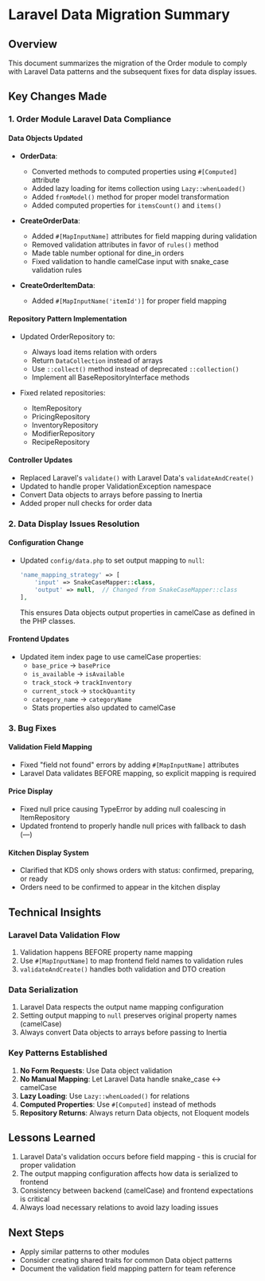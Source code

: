 # Laravel Data Migration Summary

## Overview
This document summarizes the migration of the Order module to comply with Laravel Data patterns and the subsequent fixes for data display issues.

## Key Changes Made

### 1. Order Module Laravel Data Compliance

#### Data Objects Updated
- **OrderData**: 
  - Converted methods to computed properties using `#[Computed]` attribute
  - Added lazy loading for items collection using `Lazy::whenLoaded()`
  - Added `fromModel()` method for proper model transformation
  - Added computed properties for `itemsCount()` and `items()`

- **CreateOrderData**:
  - Added `#[MapInputName]` attributes for field mapping during validation
  - Removed validation attributes in favor of `rules()` method
  - Made table number optional for dine_in orders
  - Fixed validation to handle camelCase input with snake_case validation rules

- **CreateOrderItemData**:
  - Added `#[MapInputName('itemId')]` for proper field mapping

#### Repository Pattern Implementation
- Updated OrderRepository to:
  - Always load items relation with orders
  - Return `DataCollection` instead of arrays
  - Use `::collect()` method instead of deprecated `::collection()`
  - Implement all BaseRepositoryInterface methods

- Fixed related repositories:
  - ItemRepository
  - PricingRepository
  - InventoryRepository
  - ModifierRepository
  - RecipeRepository

#### Controller Updates
- Replaced Laravel's `validate()` with Laravel Data's `validateAndCreate()`
- Updated to handle proper ValidationException namespace
- Convert Data objects to arrays before passing to Inertia
- Added proper null checks for order data

### 2. Data Display Issues Resolution

#### Configuration Change
- Updated `config/data.php` to set output mapping to `null`:
  ```php
  'name_mapping_strategy' => [
      'input' => SnakeCaseMapper::class,
      'output' => null,  // Changed from SnakeCaseMapper::class
  ],
  ```
  This ensures Data objects output properties in camelCase as defined in the PHP classes.

#### Frontend Updates
- Updated item index page to use camelCase properties:
  - `base_price` → `basePrice`
  - `is_available` → `isAvailable`
  - `track_stock` → `trackInventory`
  - `current_stock` → `stockQuantity`
  - `category_name` → `categoryName`
  - Stats properties also updated to camelCase

### 3. Bug Fixes

#### Validation Field Mapping
- Fixed "field not found" errors by adding `#[MapInputName]` attributes
- Laravel Data validates BEFORE mapping, so explicit mapping is required

#### Price Display
- Fixed null price causing TypeError by adding null coalescing in ItemRepository
- Updated frontend to properly handle null prices with fallback to dash (—)

#### Kitchen Display System
- Clarified that KDS only shows orders with status: confirmed, preparing, or ready
- Orders need to be confirmed to appear in the kitchen display

## Technical Insights

### Laravel Data Validation Flow
1. Validation happens BEFORE property name mapping
2. Use `#[MapInputName]` to map frontend field names to validation rules
3. `validateAndCreate()` handles both validation and DTO creation

### Data Serialization
1. Laravel Data respects the output name mapping configuration
2. Setting output mapping to `null` preserves original property names (camelCase)
3. Always convert Data objects to arrays before passing to Inertia

### Key Patterns Established
1. **No Form Requests**: Use Data object validation
2. **No Manual Mapping**: Let Laravel Data handle snake_case ↔ camelCase
3. **Lazy Loading**: Use `Lazy::whenLoaded()` for relations
4. **Computed Properties**: Use `#[Computed]` instead of methods
5. **Repository Returns**: Always return Data objects, not Eloquent models

## Lessons Learned
1. Laravel Data's validation occurs before field mapping - this is crucial for proper validation
2. The output mapping configuration affects how data is serialized to frontend
3. Consistency between backend (camelCase) and frontend expectations is critical
4. Always load necessary relations to avoid lazy loading issues

## Next Steps
- Apply similar patterns to other modules
- Consider creating shared traits for common Data object patterns
- Document the validation field mapping pattern for team reference